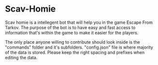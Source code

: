 # Scav-Homie
Scav homie is a intellegent bot that will help you in the game Escape From Tarkov. The purpose of the bot is to have easy and fast access to information that's within the game to make it easier for the players. 

The only place anyone willing to contribute should look inside is the "commands" folder and it's subfolders. "config.json" file is where majority of the data is stored. Please keep the right spacing and prefixes when editing the data. 
